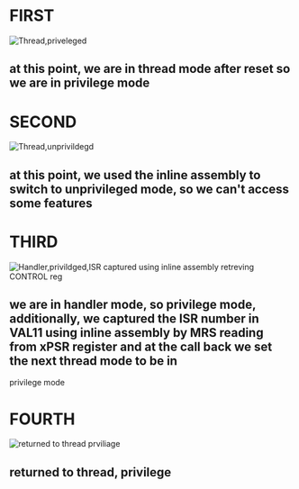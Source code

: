 # FIRST

![Thread,priveleged](https://github.com/alymaamoun/Embedded-Learn-In-Depth/assets/53837104/444f7a00-2447-4192-8006-e819ca92b1b9)

## at this point, we are in thread mode after reset so we are in privilege mode

# SECOND


![Thread,unprivildegd](https://github.com/alymaamoun/Embedded-Learn-In-Depth/assets/53837104/8c748a98-6a84-46f0-8a7c-973dd55220bb)
## at this point, we used the inline assembly to switch to unprivileged mode, so we can't access some features

# THIRD


 
 ![Handler,privildged,ISR captured using inline assembly retreving CONTROL reg](https://github.com/alymaamoun/Embedded-Learn-In-Depth/assets/53837104/7562dac6-a3dc-4676-8f95-78ac335d292b)

## we are in handler mode, so privilege mode, additionally, we captured the ISR number in VAL11 using inline assembly by MRS reading from xPSR register and at the call back we set the next thread mode to be in
 privilege mode

# FOURTH

 ![returned to thread prviliage](https://github.com/alymaamoun/Embedded-Learn-In-Depth/assets/53837104/6c506d7d-4e0e-466b-94fc-c7811174241c)
## returned to thread, privilege
